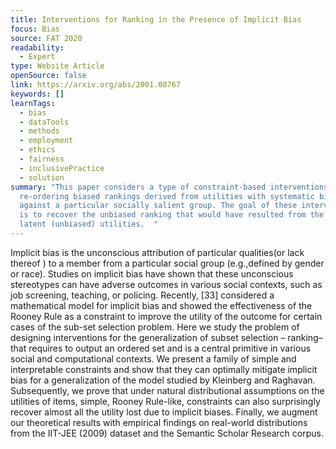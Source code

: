 ```yaml
---
title: Interventions for Ranking in the Presence of Implicit Bias
focus: Bias
source: FAT 2020
readability:
  - Expert
type: Website Article
openSource: false
link: https://arxiv.org/abs/2001.08767
keywords: []
learnTags:
  - bias
  - dataTools
  - methods
  - employment
  - ethics
  - fairness
  - inclusivePractice
  - solution
summary: "This paper considers a type of constraint-based interventions for
  re-ordering biased rankings derived from utilities with systematic biases
  against a particular socially salient group. The goal of these interventions
  is to recover the unbiased ranking that would have resulted from the true
  latent (unbiased) utilities.  "
---
```

Implicit bias is the unconscious attribution of particular qualities(or lack thereof ) to a member from a particular social group (e.g.,defined by gender or race). Studies on implicit bias have shown that these unconscious stereotypes can have adverse outcomes in various social contexts, such as job screening, teaching, or policing. Recently, [33] considered a mathematical model for implicit bias and showed the effectiveness of the Rooney Rule as a constraint to improve the utility of the outcome for certain cases of the sub-set selection problem. Here we study the problem of designing interventions for the generalization of subset selection – ranking– that requires to output an ordered set and is a central primitive in various social and computational contexts. We present a family of simple and interpretable constraints and show that they can optimally mitigate implicit bias for a generalization of the model studied by Kleinberg and Raghavan. Subsequently, we prove that under natural distributional assumptions on the utilities of items, simple, Rooney Rule-like, constraints can also surprisingly recover almost all the utility lost due to implicit biases. Finally, we augment our theoretical results with empirical findings on real-world distributions from the IIT-JEE (2009) dataset and the Semantic Scholar Research corpus.
